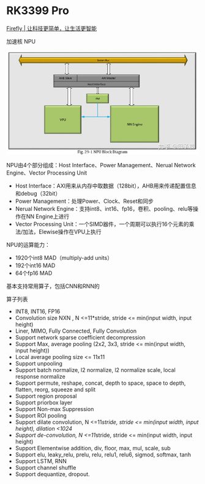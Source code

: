 # RK3399 Pro

[Firefly | 让科技更简单，让生活更智能](http://www.t-firefly.com/doc/download/page/id/3.html)

加速核 NPU

![img](image/v2-403ad7ecef8b4af9e47dd20301c911fa_720w.jpg)

NPU由4个部分组成：Host Interface、Power Management、Nerual Network Engine、Vector Processing Unit

- Host Interface：AXI用来从内存中取数据（128bit），AHB用来传递配置信息和debug（32bit）
- Power Management：处理Power、Clock、Reset和同步
- Nerual Network Engine：支持int8、int16、fp16，卷积、pooling、relu等操作在NN Engine上进行
- Vector Processing Unit：一个SIMD器件，一个周期可以执行16个元素的乘法/加法，Elewise操作在VPU上执行

NPU的运算能力：

- 1920个int8 MAD（multiply-add units）
- 192个int16 MAD
- 64个fp16 MAD

基本支持常用算子，包括CNN和RNN的

算子列表

* INT8, INT16, FP16
* Convolution size NXN , N <=11*stride, stride <= min(input width, input height)
* Liner, MIMO, Fully Connected, Fully Convolution
* Support network sparse coefficient decompression
* Support Max, average pooling (2x2, 3x3, stride <= min(input width, input height))
* Local average pooling size <= 11x11
* Support unpooling
* Support batch normalize, l2 normalize, l2 normalize scale, local response normalize
* Support permute, reshape, concat, depth to space, space to depth, flatten, reorg, squeeze and split
* Support region proposal
* Support priorbox layer
* Support Non-max Suppression
* Support ROI pooling
* Support dilate convolution, N <=11*stride, stride <= min(input width, input height), dilation <1024*
* *Support de-convolution, N <=11*stride, stride <= min(input width, input height)
* Support Elementwise addition, div, floor, max, mul, scale, sub
* Support elu, leaky_relu, prelu, relu, relu1, relu6, sigmod, softmax, tanh
* Support LSTM, RNN
* Support channel shuffle
* Support dequantize, dropout.

